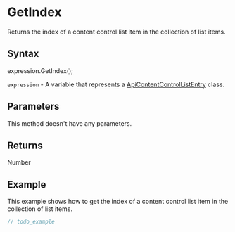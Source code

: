 # GetIndex

Returns the index of a content control list item in the collection of list items.

## Syntax

expression.GetIndex();

`expression` - A variable that represents a [ApiContentControlListEntry](../ApiContentControlListEntry.md) class.

## Parameters

This method doesn't have any parameters.

## Returns

Number

## Example

This example shows how to get the index of a content control list item in the collection of list items.

```javascript
// todo_example
```